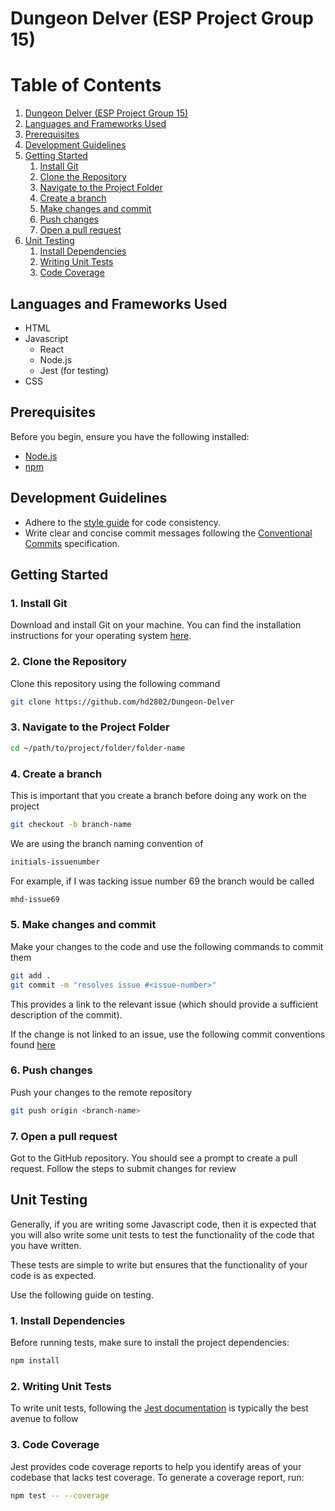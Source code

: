 # Dungeon Delver (ESP Project Group 15)

# Table of Contents
1. [Dungeon Delver (ESP Project Group 15)](#dungeon-delver-esp-project-group-15)
2. [Languages and Frameworks Used](#languages-and-frameworks-used)
3. [Prerequisites](#prerequisites)
4. [Development Guidelines](#development-guidelines)
5. [Getting Started](#getting-started)
   1. [Install Git](#1-install-git)
   2. [Clone the Repository](#2-clone-the-repository)
   3. [Navigate to the Project Folder](#3-navigate-to-the-project-folder)
   4. [Create a branch](#4-create-a-branch)
   5. [Make changes and commit](#5-make-changes-and-commit)
   6. [Push changes](#6-push-changes)
   7. [Open a pull request](#7-open-a-pull-request)
6. [Unit Testing](#unit-testing)
   1. [Install Dependencies](#1-install-dependencies)
   2. [Writing Unit Tests](#2-writing-unit-tests)
   3. [Code Coverage](#3-code-coverage)


## Languages and Frameworks Used
- HTML
- Javascript
    - React
    - Node.js
    - Jest (for testing)
- CSS

## Prerequisites
Before you begin, ensure you have the following installed:
- [Node.js](https://nodejs.org/)
- [npm](https://www.npmjs.com/)

## Development Guidelines
- Adhere to the [style guide](lhttps://google.github.io/styleguide/jsguide.html) for code consistency.
- Write clear and concise commit messages following the [Conventional Commits](https://www.conventionalcommits.org/en/v1.0.0/) specification.


## Getting Started

### 1. Install Git
Download and install Git on your machine. You can find the installation instructions for your operating system [here](https://git-scm.com/book/en/v2/Getting-Started-Installing-Git).

### 2. Clone the Repository
Clone this repository using the following command 

```bash
git clone https://github.com/hd2802/Dungeon-Delver
```

### 3. Navigate to the Project Folder

``` bash
cd ~/path/to/project/folder/folder-name
```

### 4. Create a branch
This is important that you create a branch before doing any work on the project

``` bash
git checkout -b branch-name
```

We are using the branch naming convention of

```bash
initials-issuenumber
```

For example, if I was tacking issue number 69 the branch would be called

```bash
mhd-issue69
```

### 5. Make changes and commit
Make your changes to the code and use the following commands to commit them

```bash
git add .
git commit -m "resolves issue #<issue-number>"
```

This provides a link to the relevant issue (which should provide a sufficient description of the commit).

If the change is not linked to an issue, use the following commit conventions found [here](https://www.conventionalcommits.org/en/v1.0.0/)

### 6. Push changes
Push your changes to the remote repository

```bash
git push origin <branch-name>
```

### 7. Open a pull request
Got to the GitHub repository. You should see a prompt to create a pull request. Follow the steps to submit changes for review

## Unit Testing
Generally, if you are writing some Javascript code, then it is expected that you will also write some unit tests to test the functionality of the code that you have written.

These tests are simple to write but ensures that the functionality of your code is as expected.

Use the following guide on testing.

### 1. Install Dependencies
Before running tests, make sure to install the project dependencies:

```bash
npm install
```

### 2. Writing Unit Tests
To write unit tests, following the [Jest documentation](https://jestjs.io/) is typically the best avenue to follow

### 3. Code Coverage
Jest provides code coverage reports to help you identify areas of your codebase that lacks test coverage. To generate a coverage report, run:

```bash
npm test -- --coverage
```


